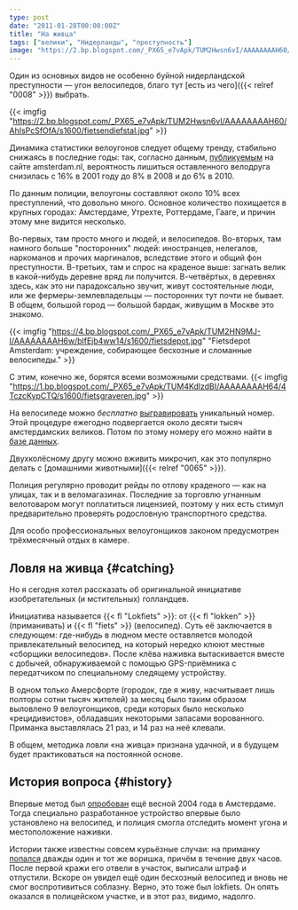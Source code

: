 ```yaml
---
type: post
date: "2011-01-28T00:00:00Z"
title: "На живца"
tags: ["велики", "Нидерланды", "преступность"]
image: "https://2.bp.blogspot.com/_PX65_e7vApk/TUM2Hwsn6vI/AAAAAAAAH60/AhIsPcSfOfA/s1600/fietsendiefstal.jpg"
---
```


Один из основных видов не особенно буйной нидерландской преступности — угон велосипедов, благо тут [есть из чего]({{< relref "0008" >}}) выбрать.

{{< imgfig "https://2.bp.blogspot.com/_PX65_e7vApk/TUM2Hwsn6vI/AAAAAAAAH60/AhIsPcSfOfA/s1600/fietsendiefstal.jpg" >}}

Динамика статистики велоугонов следует общему тренду, стабильно снижаясь в последние годы: так, согласно данным, [публикуемым](http://www.amsterdam.nl/parkeren-verkeer/fiets/fietsdiefstal) на сайте amsterdam.nl, вероятность лишиться оставленного велодруга снизилась с 16% в 2001 году до 8% в 2008 и до 6% в 2010.

<!--more-->

По данным полиции, велоугоны составляют около 10% всех преступлений, что довольно много. Основное количество похищается в крупных городах: Амстердаме, Утрехте, Роттердаме, Гааге, и причин этому мне видится несколько.

Во-первых, там просто много и людей, и велосипедов. Во-вторых, там намного больше "посторонних" людей: иностранцев, нелегалов, наркоманов и прочих маргиналов, вследствие этого и общий фон преступности. В-третьих, там и спрос на краденое выше: загнать велик в какой-нибудь деревне вряд ли получится. В-четвёртых, в деревнях здесь, как это ни парадоксально звучит, живут состоятельные люди, или же фермеры-землевладельцы — посторонних тут почти не бывает. В общем, большой город — большой бардак, живущим в Москве это знакомо.

{{< imgfig "https://4.bp.blogspot.com/_PX65_e7vApk/TUM2HN9MJ-I/AAAAAAAAH6w/blfEjb4ww14/s1600/fietsdepot.jpg" "Fietsdepot Amsterdam: учреждение, собирающее бесхозные и сломанные велосипеды." >}}

С этим, конечно же, борятся всеми возможными средствами.
{{< imgfig "https://1.bp.blogspot.com/_PX65_e7vApk/TUM4KdlzdBI/AAAAAAAAH64/4TczcKypCTQ/s1600/fietsgraveren.jpg" >}}

На велосипеде можно *бесплатно* [выгравировать](http://www.amsterdam.nl/parkeren-verkeer/fiets/fietsdepot/fiets_graveren/) уникальный номер. Этой процедуре ежегодно подвергается около десяти тысяч амстердамских великов. Потом по этому номеру его можно найти в [базе данных](http://www.afac-amsterdam.nl/bikebase/page.php?id=8&amp;category=item).

Двухколёсному другу можно вживить микрочип, как это популярно делать с [домашними животными]({{< relref "0065" >}}).

Полиция регулярно проводит рейды по отлову краденого — как на улицах, так и в веломагазинах. Последние за торговлю угнанным велотоваром могут поплатиться лицензией, поэтому у них есть стимул предварительно проверять родословную транспортного средства.

Для особо профессиональных велоугонщиков законом предусмотрен трёхмесячный отдых в камере.

## Ловля на живца {#catching}

Но я сегодня хотел рассказать об оригинальной инициативе изобретательных (и мстительных) голландцев.

Инициатива называется {{< fl "Lokfiets" >}}: от {{< fl "lokken" >}} (приманивать) и {{< fl "fiets" >}} (велосипед). Суть её заключается в следующем: где-нибудь в людном месте оставляется молодой привлекательный велосипед, на который нередко клюют местные «сборщики велосипедов». После клёва наживка вытаскивается вместе с добычей, обнаруживаемой с помощью GPS-приёмника с передатчиком по специальному следящему устройству.

В одном только Амерсфорте (городок, где я живу, насчитывает лишь полторы сотни тысяч жителей) за месяц было таким образом выловлено 9 велоугонщиков, среди которых было несколько «рецидивистов», обладавших некоторыми запасами ворованного. Приманка выставлялась 21 раз, и 14 раз на неё клевали.

В общем, методика ловли «на живца» признана удачной, и в будущем будет практиковаться на постоянной основе.

## История вопроса {#history}

Впервые метод был [опробован](http://www.nu.nl/algemeen/288554/amsterdam-pakt-fietsendief-aan-met-lokfiets.html) ещё весной 2004 года в Амстердаме. Тогда специально разработанное устройство впервые было установлено на велосипед, и полиция смогла отследить момент угона и местоположение наживки.

Истории также известны совсем курьёзные случаи: на приманку [попался](http://www.parool.nl/parool/nl/287/OPMERKELIJK/article/detail/286807/2010/03/31/Man-steelt-twee-keer-binnen-paar-uur-lokfiets.dhtml) дважды один и тот же воришка, причём в течение двух часов. После первой кражи его отвели в участок, выписали штраф и отпустили. Вскоре он увидел ещё один бесхозный велосипед и вновь не смог воспротивиться соблазну. Верно, это тоже был lokfiets. Он опять оказался в полицейском участке, и в этот раз¸ видимо, надолго.
